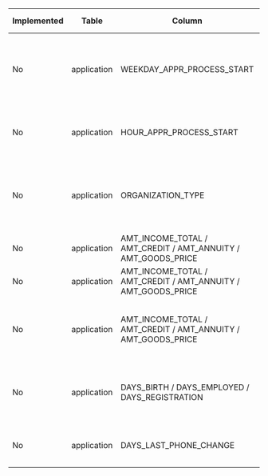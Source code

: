 | Implemented | Table         | Column                                                        | Idea                                                         | Why?                                                                  | Measured Improvement |
| ----------- | ------------- | ------------------------------------------------------------- | ------------------------------------------------------------ | --------------------------------------------------------------------- | -------------------- |
| No          | application   | WEEKDAY_APPR_PROCESS_START                                    | Project Monday ... Sunday on a circle                        | Model should know that after Sunday there is Monday.                  |                      |
| No          | application   | HOUR_APPR_PROCESS_START                                       | Project 0 ..< 24 hour on a circle                            | Model should know that after 23h there is 0h.                         |                      |
| No          | application   | ORGANIZATION_TYPE                                             | Replace XNA by Python NA                                     | XGBoost will try to place missing values in both splits alternatively |                      |
| No          | application   | AMT_INCOME_TOTAL / AMT_CREDIT / AMT_ANNUITY / AMT_GOODS_PRICE | Bucket into high/med/low                                     |                                                                       |                      |
| No          | application   | AMT_INCOME_TOTAL / AMT_CREDIT / AMT_ANNUITY / AMT_GOODS_PRICE | Ratio CREDIT / INCOME ...                                    |                                                                       |                      |
| No          | application   | AMT_INCOME_TOTAL / AMT_CREDIT / AMT_ANNUITY / AMT_GOODS_PRICE | Rescale RobustScaler or StandardScaler or MinMaxScaler       |                                                                       |                      |
| No          | application   | DAYS_BIRTH / DAYS_EMPLOYED / DAYS_REGISTRATION                | Rescale in years or months, special case unemployed = 365243 |                                                                       |                      |
| No          | application   | DAYS_LAST_PHONE_CHANGE                                        | Rescale in years or months, 0 == no phone?                   |                                                                       |                      |
